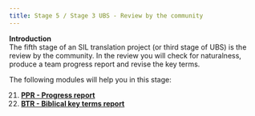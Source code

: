 ```yaml
---
title: Stage 5 / Stage 3 UBS - Review by the community
---
```

**Introduction**  
The fifth stage of an SIL translation project (or third stage of UBS) is the review by the community. In the review you will check for naturalness, produce a team progress report and revise the key terms.

The following modules will help you in this stage:

21. [**PPR - Progress report**](21.PPR.md)  
22. [**BTR - Biblical key terms report**](22.BTR.md)
